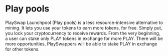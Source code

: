 # Play pools

PlaySwap Launchpool (Play pools) is a less resource-intensive alternative to mining. It lets you use your tokens to earn more tokens, for free. Simply put, you lock your cryptocurrency to receive rewards. From the very beginning, a user can stake only PLAY tokens in exchange for more PLAY. There will be more opportunities, PlaySwappers will be able to stake PLAY in exchange for other tokens.
